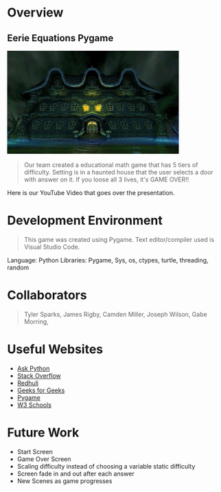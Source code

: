 # Overview

## Eerie Equations Pygame

![Image](assets\images\Mansion.jpg)

> Our team created a educational math game that has 5 tiers of difficulty. Setting is in a haunted house that the user selects a door with answer on it. If you loose all 3 lives, it's GAME OVER!!

Here is our YouTube Video that goes over the presentation. 

# Development Environment

> This game was created using Pygame. Text editor/compiler used is Visual Studio Code.

Language: Python
Libraries: Pygame, Sys, os, ctypes, turtle, threading, random

# Collaborators
> Tyler Sparks, James Rigby, Camden Miller, Joseph Wilson, Gabe Morring, 

# Useful Websites

* [Ask Python](https://askpython.com)
* [Stack Overflow](http://stackoverflow.com)
* [Redhuli](http://redhuli.io)
* [Geeks for Geeks](https://geeksforgeeks.org)
* [Pygame](https://pygame.org/docs/)
* [W3 Schools](https://w3schools.com)


# Future Work
* Start Screen
* Game Over Screen
* Scaling difficulty instead of choosing a variable static difficulty
* Screen fade in and out after each answer
* New Scenes as game progresses
